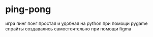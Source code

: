 # ping-pong 
игра пинг понг простая и удобная
на python при помощи pygame
спрайты создавались самостоятельно при помощи figma

